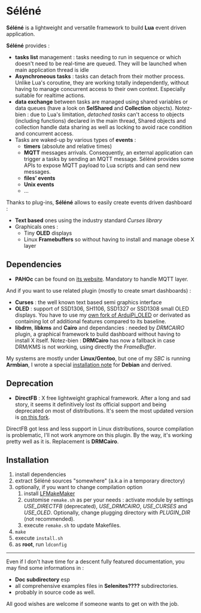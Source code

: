 # Séléné

**Séléné** is a lightweight and versatile framework to build **Lua** event driven application.

**Séléné** provides :

* **tasks list** management : tasks needing to run in sequence or which doesn't need to be real-time are queued. They will be launched when main application thread is idle
* **Asynchroneous tasks** : tasks can detach from their mother process. Unlike Lua's coroutine, they are working totally independently, without having to manage concurrent access to their own context. Especially suitable for realtime actions.
* **data exchange** between tasks are managed using shared variables or data queues (have a look on **SelShared** and **Collection** objects). Notez-bien : due to Lua's limitation, *detached tasks* can't access to objects (including functions) declared in the main thread, Shared objects and collection handle data sharing as well as locking to avoid race condition and concurrent access.
* Tasks are waked-up by various types of **events** : 
	* **timers** (absolute and relative times)
	* **MQTT** messages arrivals. Consequently, an external application can trigger a tasks by sending an MQTT message. Séléné provides some APIs to expose MQTT payload to Lua scripts and can send new messages.
	* **files’ events**
	* **Unix events**
	* … 

Thanks to plug-ins, **Séléné** allows to easily create events driven dashboard :
* **Text based** ones using the industry standard *Curses library*
* Graphicals ones :
	* Tiny **OLED** displays
	* Linux **Framebuffers** so without having to install and manage obese X layer  

Dependencies
------------

  -	**PAHOc** can be found on [its website](https://eclipse.org/paho/clients/c/). Mandatory to handle MQTT layer.

And if you want to use related plugin (mostly to create smart dashboards) :
  -	**Curses** : the well known text based semi graphics interface
  -	**OLED** : support of SSD1306, SH1106, SSD1327 or SSD1308 small OLED displays. You have to use my [own fork of ArduiPi_OLED](https://github.com/destroyedlolo/ArduiPi_OLED) or derivated as containing lot of additional features compared to its baseline.
  - **libdrm**, **libkms** and **Cairo** and dependancies : needed by *DRMCAIRO* plugin, a graphical framework to build dashboard without having to install X itself.
Notez-bien : **DRMCairo** has now a fallback in case DRM/KMS is not working, using directly the *FrameBuffer*.

My systems are mostly under **Linux/Gentoo**, but one of my *SBC* is running **Armbian**, I wrote a special [installation note](docs/Devian_Installation.md) for **Debian** and derived.


Deprecation
-----------

  -	**DirectFB** : X free lightweight graphical framework. After a long and sad story, it seems it definitively lost its official support and being deprecated on most of distributions. It's seem the most updated version is [on this fork](https://github.com/darrengarvey/directfb). 
  
  DirectFB got less and less support in Linux distributions, source compilation is problematic, I'll not work anymore on this plugin. By the way, it's working pretty well as it is.
Replacement is **DRMCairo**.

Installation
------------

  1. install dependencies
  1. extract Séléné sources "somewhere" (a.k.a in a temporary directory)
  1. optionally, if you want to change compilation option
     1. install [LFMakeMaker](https://github.com/destroyedlolo/LFMakeMaker)
     1. customise `remake.sh` as per your needs : activate module by settings *USE_DIRECTFB* (deprecated), *USE_DRMCAIRO*, *USE_CURSES* and *USE_OLED*. Optionally, change plugging directory with *PLUGIN_DIR* (not recommended).
     1. execute `remake.sh` to update Makefiles.
  1. `make`
  1. execute `install.sh`
  1. as **root**, run `ldconfig`

---

Even if I don't have time for a descent fully featured documentation, you may find some informations in :
- **Doc subdirectory** esp
- all comprehensive examples files in **Selenites????** subdirectories.
- probably in source code as well.

All good wishes are welcome if someone wants to get on with the job.
